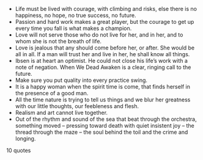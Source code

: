  - Life must be lived with courage, with climbing and risks, else there is no happiness, no hope, no true success, no future.
 - Passion and hard work makes a great player, but the courage to get up every time you fall is what makes a champion.
 - Love will not serve those who do not live for her, and in her, and to whom she is not the breath of life.
 - Love is jealous that any should come before her, or after. She would be all in all. If a man will trust her and live in her, he shall know all things.
 - Ibsen is at heart an optimist. He could not close his life’s work with a note of negation. When We Dead Awaken is a clear, ringing call to the future.
 - Make sure you put quality into every practice swing.
 - It is a happy woman when the spirit time is come, that finds herself in the presence of a good man.
 - All the time nature is trying to tell us things and we blur her greatness with our little thoughts, our feebleness and flesh.
 - Realism and art cannot live together.
 - Out of the rhythm and sound of the sea that beat through the orchestra, something moved – pressing toward death with quiet insistent joy – the thread through the maze – the soul behind the toil and the crime and longing.

10 quotes